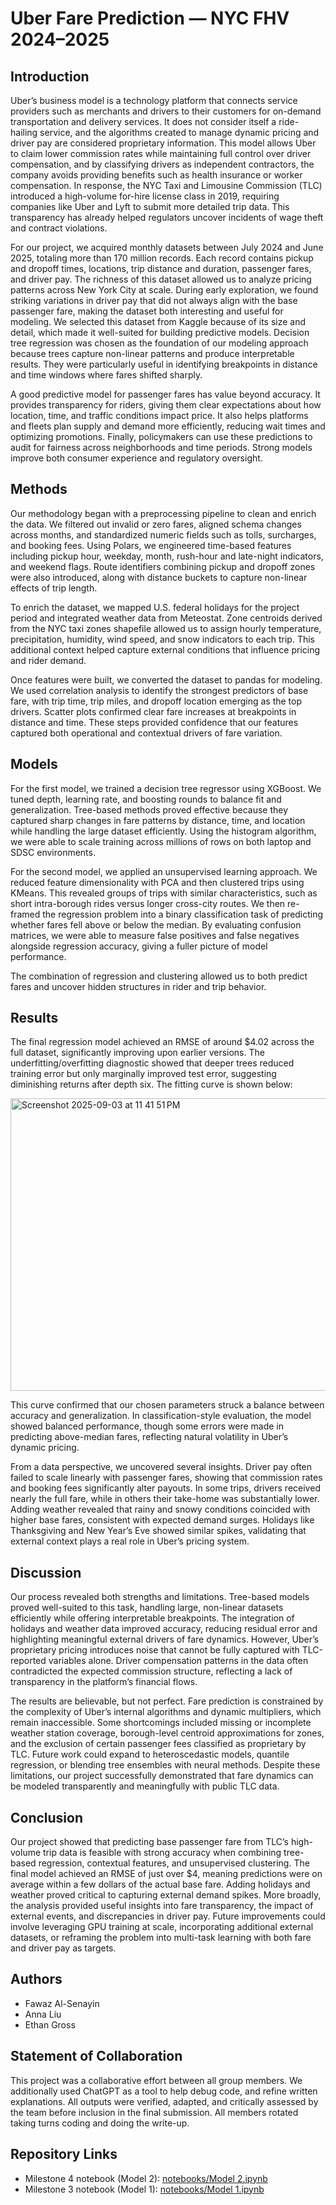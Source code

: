 # Uber Fare Prediction — NYC FHV 2024–2025

## Introduction

Uber’s business model is a technology platform that connects service providers such as merchants and drivers to their customers for on-demand transportation and delivery services. It does not consider itself a ride-hailing service, and the algorithms created to manage dynamic pricing and driver pay are considered proprietary information. This model allows Uber to claim lower commission rates while maintaining full control over driver compensation, and by classifying drivers as independent contractors, the company avoids providing benefits such as health insurance or worker compensation. In response, the NYC Taxi and Limousine Commission (TLC) introduced a high-volume for-hire license class in 2019, requiring companies like Uber and Lyft to submit more detailed trip data. This transparency has already helped regulators uncover incidents of wage theft and contract violations.

For our project, we acquired monthly datasets between July 2024 and June 2025, totaling more than 170 million records. Each record contains pickup and dropoff times, locations, trip distance and duration, passenger fares, and driver pay. The richness of this dataset allowed us to analyze pricing patterns across New York City at scale. During early exploration, we found striking variations in driver pay that did not always align with the base passenger fare, making the dataset both interesting and useful for modeling. We selected this dataset from Kaggle because of its size and detail, which made it well-suited for building predictive models. Decision tree regression was chosen as the foundation of our modeling approach because trees capture non-linear patterns and produce interpretable results. They were particularly useful in identifying breakpoints in distance and time windows where fares shifted sharply.

A good predictive model for passenger fares has value beyond accuracy. It provides transparency for riders, giving them clear expectations about how location, time, and traffic conditions impact price. It also helps platforms and fleets plan supply and demand more efficiently, reducing wait times and optimizing promotions. Finally, policymakers can use these predictions to audit for fairness across neighborhoods and time periods. Strong models improve both consumer experience and regulatory oversight.

## Methods

Our methodology began with a preprocessing pipeline to clean and enrich the data. We filtered out invalid or zero fares, aligned schema changes across months, and standardized numeric fields such as tolls, surcharges, and booking fees. Using Polars, we engineered time-based features including pickup hour, weekday, month, rush-hour and late-night indicators, and weekend flags. Route identifiers combining pickup and dropoff zones were also introduced, along with distance buckets to capture non-linear effects of trip length.  

To enrich the dataset, we mapped U.S. federal holidays for the project period and integrated weather data from Meteostat. Zone centroids derived from the NYC taxi zones shapefile allowed us to assign hourly temperature, precipitation, humidity, wind speed, and snow indicators to each trip. This additional context helped capture external conditions that influence pricing and rider demand.  

Once features were built, we converted the dataset to pandas for modeling. We used correlation analysis to identify the strongest predictors of base fare, with trip time, trip miles, and dropoff location emerging as the top drivers. Scatter plots confirmed clear fare increases at breakpoints in distance and time. These steps provided confidence that our features captured both operational and contextual drivers of fare variation.

## Models

For the first model, we trained a decision tree regressor using XGBoost. We tuned depth, learning rate, and boosting rounds to balance fit and generalization. Tree-based methods proved effective because they captured sharp changes in fare patterns by distance, time, and location while handling the large dataset efficiently. Using the histogram algorithm, we were able to scale training across millions of rows on both laptop and SDSC environments.  

For the second model, we applied an unsupervised learning approach. We reduced feature dimensionality with PCA and then clustered trips using KMeans. This revealed groups of trips with similar characteristics, such as short intra-borough rides versus longer cross-city routes. We then re-framed the regression problem into a binary classification task of predicting whether fares fell above or below the median. By evaluating confusion matrices, we were able to measure false positives and false negatives alongside regression accuracy, giving a fuller picture of model performance.  

The combination of regression and clustering allowed us to both predict fares and uncover hidden structures in rider and trip behavior.

## Results

The final regression model achieved an RMSE of around $4.02 across the full dataset, significantly improving upon earlier versions. The underfitting/overfitting diagnostic showed that deeper trees reduced training error but only marginally improved test error, suggesting diminishing returns after depth six. The fitting curve is shown below:

<img width="655" height="468" alt="Screenshot 2025-09-03 at 11 41 51 PM" src="https://github.com/user-attachments/assets/bc4c215a-c9e8-4e1a-9d92-ed4ed303e199" />


This curve confirmed that our chosen parameters struck a balance between accuracy and generalization. In classification-style evaluation, the model showed balanced performance, though some errors were made in predicting above-median fares, reflecting natural volatility in Uber’s dynamic pricing.  

From a data perspective, we uncovered several insights. Driver pay often failed to scale linearly with passenger fares, showing that commission rates and booking fees significantly alter payouts. In some trips, drivers received nearly the full fare, while in others their take-home was substantially lower. Adding weather revealed that rainy and snowy conditions coincided with higher base fares, consistent with expected demand surges. Holidays like Thanksgiving and New Year’s Eve showed similar spikes, validating that external context plays a real role in Uber’s pricing system.  

## Discussion

Our process revealed both strengths and limitations. Tree-based models proved well-suited to this task, handling large, non-linear datasets efficiently while offering interpretable breakpoints. The integration of holidays and weather data improved accuracy, reducing residual error and highlighting meaningful external drivers of fare dynamics. However, Uber’s proprietary pricing introduces noise that cannot be fully captured with TLC-reported variables alone. Driver compensation patterns in the data often contradicted the expected commission structure, reflecting a lack of transparency in the platform’s financial flows.  

The results are believable, but not perfect. Fare prediction is constrained by the complexity of Uber’s internal algorithms and dynamic multipliers, which remain inaccessible. Some shortcomings included missing or incomplete weather station coverage, borough-level centroid approximations for zones, and the exclusion of certain passenger fees classified as proprietary by TLC. Future work could expand to heteroscedastic models, quantile regression, or blending tree ensembles with neural methods. Despite these limitations, our project successfully demonstrated that fare dynamics can be modeled transparently and meaningfully with public TLC data.

## Conclusion

Our project showed that predicting base passenger fare from TLC’s high-volume trip data is feasible with strong accuracy when combining tree-based regression, contextual features, and unsupervised clustering. The final model achieved an RMSE of just over $4, meaning predictions were on average within a few dollars of the actual base fare. Adding holidays and weather proved critical to capturing external demand spikes. More broadly, the analysis provided useful insights into fare transparency, the impact of external events, and discrepancies in driver pay. Future improvements could involve leveraging GPU training at scale, incorporating additional external datasets, or reframing the problem into multi-task learning with both fare and driver pay as targets.  

## Authors

- Fawaz Al-Senayin  
- Anna Liu
- Ethan Gross 

## Statement of Collaboration

This project was a collaborative effort between all group members. We additionally used ChatGPT as a tool to help debug code, and refine written explanations. All outputs were verified, adapted, and critically assessed by the team before inclusion in the final submission. All members rotated taking turns coding and doing the write-up.

## Repository Links

- Milestone 4 notebook (Model 2): [notebooks/Model 2.ipynb  ](https://github.com/annajliu110101/Uber-Driver-Pay-Algorithm/blob/main/notebooks/Model%202.ipynb)
- Milestone 3 notebook (Model 1): [notebooks/Model 1.ipynb  ](https://github.com/annajliu110101/Uber-Driver-Pay-Algorithm/blob/Milestone3/decisiontree-4.py)
